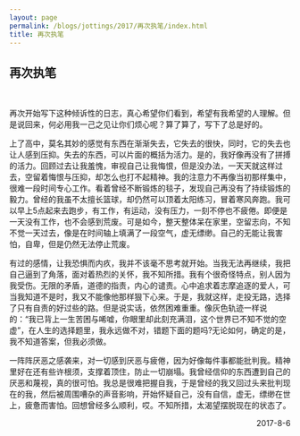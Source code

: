 ```yaml
---
layout: page
permalink: /blogs/jottings/2017/再次执笔/index.html
title: 再次执笔
---
```


## 再次执笔

<br>

 再次开始写下这种倾诉性的日志，真心希望你们看到，希望有我希望的人理解。但是说回来，何必用我一己之见让你们烦心呢？算了算了，写下了总是好的。

上了高中，莫名其妙的感觉有东西在渐渐失去，它失去的很快，同时，它的失去也让人感到压抑。失去的东西，可以片面的概括为活力。是的，我好像再没有了拼搏的活力。回顾过去让我羞愧，审视自己让我悔恨，但是没办法，一天天就这样过去，空留着悔恨与压抑，却怎么也打不起精神。我的注意力不再像当初那样集中，很难一段时间专心工作。看着曾经不断锻炼的毯子，发现自己再没有了持续锻炼的毅力。曾经的我虽不太擅长篮球，却仍然可以顶着太阳练习，冒着寒风奔跑。我可以早上5点起来去跑步，有工作，有运动，没有压力，一刻不停也不疲倦。即便是一天没有工作，也不会感到荒废。可是如今，整天整体呆在家里，空留志向，不知不觉一天过去，像是在时间轴上填满了一段空气，虚无缥缈。自己的无能让我害怕，自卑，但是仍然无法停止荒废。

有过的感情，让我恐惧而内疚，我并不该毫不思考就开始。当我无法再继续，我把自己逼到了角落，面对着热烈的关怀，我不知所措。我有个很奇怪特点，别人因为我受伤。无限的矛盾，道德的指责，内心的谴责。心中追求着志摩追逐的爱人，可当我知道不是时，我又不能像他那样狠下心来。于是，我就这样，走投无路，选择了只有自责的好过些的路。但是说实话，依然困难重重。像灰色轨迹一样说的：“我已背上一生苦困与唏嘘，你眼里却此刻充满泪，这个世界已不知不觉的空虚”，在人生的选择题里，我永远做不对，错题下面的题吗?无论如何，确定的是，我不知道答案，但我必须做。

一阵阵厌恶之感袭来，对一切感到厌恶与疲倦，因为好像每件事都能批判我。精神里好在还有些许根须，支撑着顶住，防止一切崩塌。我曾经信仰的东西遭到自己的厌恶和蔑视，真的很可怕。我总是很难把握自我，于是曾经的我又回过头来批判现在的我，然后被周围嘈杂的声音影响，开始怀疑自己，没有自信，虚无，缥缈在世上，疲惫而害怕。回想曾经多么顺利，哎。不知所措，太渴望摆脱现在的状态了。 

<p align="right">2017-8-6</p>